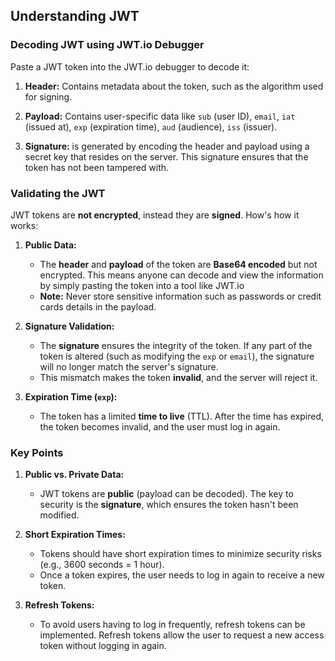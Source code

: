 ## Understanding JWT

### Decoding JWT using JWT.io Debugger

Paste a JWT token into the JWT.io debugger to decode it:

1. **Header:** Contains metadata about the token, such as the algorithm used for signing.

2. **Payload:** Contains user-specific data like `sub` (user ID), `email`, `iat` (issued at), `exp` (expiration time), `aud` (audience), `iss` (issuer).

3. **Signature:** is generated by encoding the header and payload using a secret key that resides on the server. This signature ensures that the token has not been tampered with.

### Validating the JWT

JWT tokens are **not encrypted**, instead they are **signed**. How's how it works:

1. **Public Data:**

   - The **header** and **payload** of the token are **Base64 encoded** but not encrypted. This means anyone can decode and view the information by simply pasting the token into a tool like JWT.io
   - **Note:** Never store sensitive information such as passwords or credit cards details in the payload.

2. **Signature Validation:**

   - The **signature** ensures the integrity of the token. If any part of the token is altered (such as modifying the `exp` or `email`), the signature will no longer match the server's signature.
   - This mismatch makes the token **invalid**, and the server will reject it.

3. **Expiration Time (`exp`):**

   - The token has a limited **time to live** (TTL). After the time has expired, the token becomes invalid, and the user must log in again.

### Key Points

1. **Public vs. Private Data:**

   - JWT tokens are **public** (payload can be decoded). The key to security is the **signature**, which ensures the token hasn't been modified.

2. **Short Expiration Times:**

   - Tokens should have short expiration times to minimize security risks (e.g., 3600 seconds = 1 hour).
   - Once a token expires, the user needs to log in again to receive a new token.

3. **Refresh Tokens:**

   - To avoid users having to log in frequently, refresh tokens can be implemented. Refresh tokens allow the user to request a new access token without logging in again.
